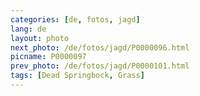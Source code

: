 ```yaml
---
categories: [de, fotos, jagd]
lang: de
layout: photo
next_photo: /de/fotos/jagd/P0000096.html
picname: P0000097
prev_photo: /de/fotos/jagd/P0000101.html
tags: [Dead Springbock, Grass]
---
```


